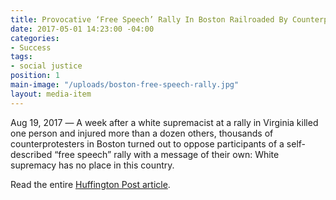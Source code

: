 ```yaml
---
title: Provocative ‘Free Speech’ Rally In Boston Railroaded By Counterprotesters
date: 2017-05-01 14:23:00 -04:00
categories:
- Success
tags:
- social justice
position: 1
main-image: "/uploads/boston-free-speech-rally.jpg"
layout: media-item
---
```


Aug 19, 2017 ― A week after a white supremacist at a rally in Virginia killed one person and injured more than a dozen others, thousands of counterprotesters in Boston turned out to oppose participants of a self-described “free speech” rally with a message of their own: White supremacy has no place in this country.

Read the entire [Huffington Post article](https://www.huffingtonpost.com/entry/boston-rally_us_59963564e4b0e8cc855cbb42).